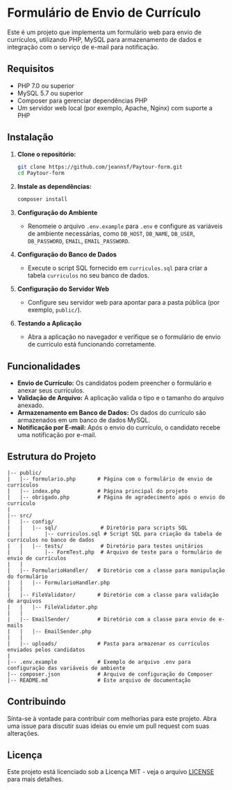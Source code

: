 # Formulário de Envio de Currículo

Este é um projeto que implementa um formulário web para envio de currículos, utilizando PHP, MySQL para armazenamento de dados e integração com o serviço de e-mail para notificação.

## Requisitos

- PHP 7.0 ou superior
- MySQL 5.7 ou superior
- Composer para gerenciar dependências PHP
- Um servidor web local (por exemplo, Apache, Nginx) com suporte a PHP

## Instalação

1. **Clone o repositório:**

   ```bash
   git clone https://github.com/jeannsf/Paytour-form.git
   cd Paytour-form
   ```

2. **Instale as dependências:**

   ```bash
   composer install
   ```

3. **Configuração do Ambiente**

   - Renomeie o arquivo `.env.example` para `.env` e configure as variáveis de ambiente necessárias, como `DB_HOST`, `DB_NAME`, `DB_USER`, `DB_PASSWORD`, `EMAIL`, `EMAIL_PASSWORD`.

4. **Configuração do Banco de Dados**

   - Execute o script SQL fornecido em `curriculos.sql` para criar a tabela `curriculos` no seu banco de dados.

5. **Configuração do Servidor Web**

   - Configure seu servidor web para apontar para a pasta pública (por exemplo, `public/`).

6. **Testando a Aplicação**

   - Abra a aplicação no navegador e verifique se o formulário de envio de currículo está funcionando corretamente.

## Funcionalidades

- **Envio de Currículo:** Os candidatos podem preencher o formulário e anexar seus currículos.
- **Validação de Arquivo:** A aplicação valida o tipo e o tamanho do arquivo anexado.
- **Armazenamento em Banco de Dados:** Os dados do currículo são armazenados em um banco de dados MySQL.
- **Notificação por E-mail:** Após o envio do currículo, o candidato recebe uma notificação por e-mail.

## Estrutura do Projeto

```
|-- public/
|   |-- formulario.php       # Página com o formulário de envio de currículos
|   |-- index.php            # Página principal do projeto
|   |-- obrigado.php         # Página de agradecimento após o envio do currículo
|
|-- src/
|   |-- config/
|   |   |-- sql/              # Diretório para scripts SQL
|   |       |-- curriculos.sql # Script SQL para criação da tabela de currículos no banco de dados
|   |   |-- tests/            # Diretório para testes unitários
|   |       |-- FormTest.php  # Arquivo de teste para o formulário de envio de currículos
|   |
|   |-- FormularioHandler/   # Diretório com a classe para manipulação do formulário
|   |   |-- FormularioHandler.php
|   |
|   |-- FileValidator/       # Diretório com a classe para validação de arquivos
|   |   |-- FileValidator.php
|   |
|   |-- EmailSender/         # Diretório com a classe para envio de e-mails
|   |   |-- EmailSender.php
|   |
|   |-- uploads/             # Pasta para armazenar os currículos enviados pelos candidatos
|
|-- .env.example             # Exemplo de arquivo .env para configuração das variáveis de ambiente
|-- composer.json            # Arquivo de configuração do Composer
|-- README.md                # Este arquivo de documentação

```

## Contribuindo

Sinta-se à vontade para contribuir com melhorias para este projeto. Abra uma issue para discutir suas ideias ou envie um pull request com suas alterações.

## Licença

Este projeto está licenciado sob a Licença MIT - veja o arquivo [LICENSE](LICENSE) para mais detalhes.

